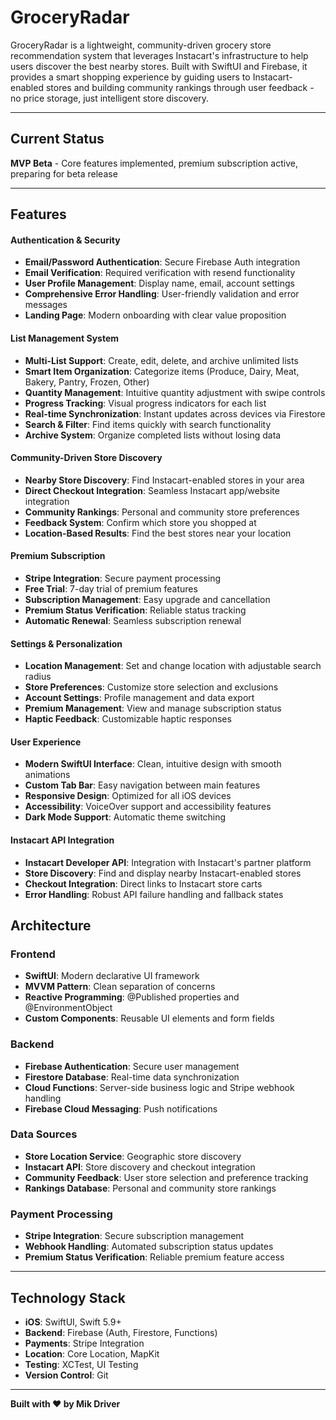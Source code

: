 # GroceryRadar

GroceryRadar is a lightweight, community-driven grocery store recommendation system that leverages Instacart's infrastructure to help users discover the best nearby stores. Built with SwiftUI and Firebase, it provides a smart shopping experience by guiding users to Instacart-enabled stores and building community rankings through user feedback - no price storage, just intelligent store discovery.

---

## Current Status
**MVP Beta** - Core features implemented, premium subscription active, preparing for beta release

---

## Features

#### **Authentication & Security**
- **Email/Password Authentication**: Secure Firebase Auth integration
- **Email Verification**: Required verification with resend functionality
- **User Profile Management**: Display name, email, account settings
- **Comprehensive Error Handling**: User-friendly validation and error messages
- **Landing Page**: Modern onboarding with clear value proposition

#### **List Management System**
- **Multi-List Support**: Create, edit, delete, and archive unlimited lists
- **Smart Item Organization**: Categorize items (Produce, Dairy, Meat, Bakery, Pantry, Frozen, Other)
- **Quantity Management**: Intuitive quantity adjustment with swipe controls
- **Progress Tracking**: Visual progress indicators for each list
- **Real-time Synchronization**: Instant updates across devices via Firestore
- **Search & Filter**: Find items quickly with search functionality
- **Archive System**: Organize completed lists without losing data

#### **Community-Driven Store Discovery**
- **Nearby Store Discovery**: Find Instacart-enabled stores in your area
- **Direct Checkout Integration**: Seamless Instacart app/website integration
- **Community Rankings**: Personal and community store preferences
- **Feedback System**: Confirm which store you shopped at
- **Location-Based Results**: Find the best stores near your location

#### **Premium Subscription**
- **Stripe Integration**: Secure payment processing
- **Free Trial**: 7-day trial of premium features
- **Subscription Management**: Easy upgrade and cancellation
- **Premium Status Verification**: Reliable status tracking
- **Automatic Renewal**: Seamless subscription renewal

#### **Settings & Personalization**
- **Location Management**: Set and change location with adjustable search radius
- **Store Preferences**: Customize store selection and exclusions
- **Account Settings**: Profile management and data export
- **Premium Management**: View and manage subscription status
- **Haptic Feedback**: Customizable haptic responses

#### **User Experience**
- **Modern SwiftUI Interface**: Clean, intuitive design with smooth animations
- **Custom Tab Bar**: Easy navigation between main features
- **Responsive Design**: Optimized for all iOS devices
- **Accessibility**: VoiceOver support and accessibility features
- **Dark Mode Support**: Automatic theme switching

#### **Instacart API Integration**
- **Instacart Developer API**: Integration with Instacart's partner platform
- **Store Discovery**: Find and display nearby Instacart-enabled stores
- **Checkout Integration**: Direct links to Instacart store carts
- **Error Handling**: Robust API failure handling and fallback states

## **Architecture**

### **Frontend**
- **SwiftUI**: Modern declarative UI framework
- **MVVM Pattern**: Clean separation of concerns
- **Reactive Programming**: @Published properties and @EnvironmentObject
- **Custom Components**: Reusable UI elements and form fields

### **Backend**
- **Firebase Authentication**: Secure user management
- **Firestore Database**: Real-time data synchronization
- **Cloud Functions**: Server-side business logic and Stripe webhook handling
- **Firebase Cloud Messaging**: Push notifications

### **Data Sources**
- **Store Location Service**: Geographic store discovery
- **Instacart API**: Store discovery and checkout integration
- **Community Feedback**: User store selection and preference tracking
- **Rankings Database**: Personal and community store rankings

### **Payment Processing**
- **Stripe Integration**: Secure subscription management
- **Webhook Handling**: Automated subscription status updates
- **Premium Status Verification**: Reliable premium feature access

---

## **Technology Stack**

- **iOS**: SwiftUI, Swift 5.9+
- **Backend**: Firebase (Auth, Firestore, Functions)
- **Payments**: Stripe Integration
- **Location**: Core Location, MapKit
- **Testing**: XCTest, UI Testing
- **Version Control**: Git

---

**Built with ❤️ by Mik Driver** 

